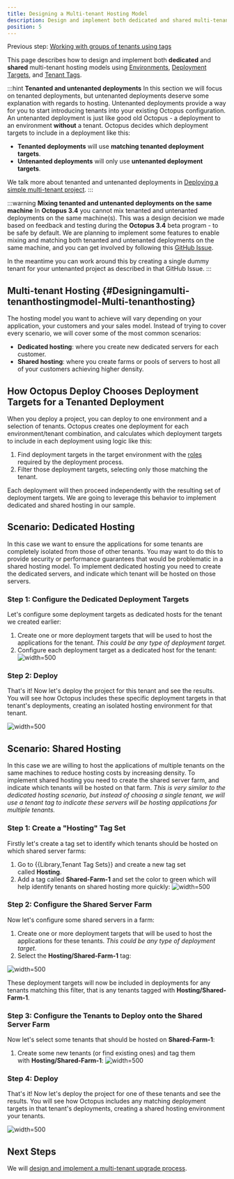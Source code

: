 ```yaml
---
title: Designing a Multi-tenant Hosting Model
description: Design and implement both dedicated and shared multi-tenant hosting models.
position: 5
---
```


Previous step: [Working with groups of tenants using tags](/docs/deployment-patterns/multi-tenant-deployments/multi-tenant-deployment-guide/working-with-groups-of-tenants-using-tags.md)

This page describes how to design and implement both **dedicated** and **shared** multi-tenant hosting models using [Environments](/docs/infrastructure/environments/index.md), [Deployment Targets](/docs/infrastructure/index.md), and [Tenant Tags](/docs/deployment-patterns/multi-tenant-deployments/tenant-tags.md).

:::hint
**Tenanted and untenanted deployments**
In this section we will focus on tenanted deployments, but untenanted deployments deserve some explanation with regards to hosting. Untenanted deployments provide a way for you to start introducing tenants into your existing Octopus configuration. An untenanted deployment is just like good old Octopus - a deployment to an environment **without** a tenant. Octopus decides which deployment targets to include in a deployment like this:

- **Tenanted deployments** will use **matching tenanted deployment targets**.
- **Untenanted deployments** will only use **untenanted deployment targets**.

We talk more about tenanted and untenanted deployments in [Deploying a simple multi-tenant project](/docs/deployment-patterns/multi-tenant-deployments/multi-tenant-deployment-guide/deploying-a-simple-multi-tenant-project.md).
:::

:::warning
**Mixing tenanted and untenanted deployments on the same machine**
In **Octopus 3.4** you cannot mix tenanted and untenanted deployments on the same machine(s). This was a design decision we made based on feedback and testing during the **Octopus 3.4** beta program - to be safe by default. We are planning to implement some features to enable mixing and matching both tenanted and untenanted deployments on the same machine, and you can get involved by following this [GitHub Issue](https://github.com/OctopusDeploy/Issues/issues/2722).

In the meantime you can work around this by creating a single dummy tenant for your untenanted project as described in that GitHub Issue.
:::

## Multi-tenant Hosting {#Designingamulti-tenanthostingmodel-Multi-tenanthosting}

The hosting model you want to achieve will vary depending on your application, your customers and your sales model. Instead of trying to cover every scenario, we will cover some of the most common scenarios:

- **Dedicated hosting**: where you create new dedicated servers for each customer.
- **Shared hosting**: where you create farms or pools of servers to host all of your customers achieving higher density.

## How Octopus Deploy Chooses Deployment Targets for a Tenanted Deployment

When you deploy a project, you can deploy to one environment and a selection of tenants. Octopus creates one deployment for each environment/tenant combination, and calculates which deployment targets to include in each deployment using logic like this:

1. Find deployment targets in the target environment with the [roles](/docs/infrastructure/target-roles/index.md) required by the deployment process.
2. Filter those deployment targets, selecting only those matching the tenant.

Each deployment will then proceed independently with the resulting set of deployment targets. We are going to leverage this behavior to implement dedicated and shared hosting in our sample.

## Scenario: Dedicated Hosting

In this case we want to ensure the applications for some tenants are completely isolated from those of other tenants. You may want to do this to provide security or performance guarantees that would be problematic in a shared hosting model. To implement dedicated hosting you need to create the dedicated servers, and indicate which tenant will be hosted on those servers.

### Step 1: Configure the Dedicated Deployment Targets

Let's configure some deployment targets as dedicated hosts for the tenant we created earlier:

1. Create one or more deployment targets that will be used to host the applications for the tenant. *This could be any type of deployment target.*
2. Configure each deployment target as a dedicated host for the tenant:
   ![](/docs/images/5669555/5865740.png "width=500")

### Step 2: Deploy

That's it! Now let's deploy the project for this tenant and see the results. You will see how Octopus includes these specific deployment targets in that tenant's deployments, creating an isolated hosting environment for that tenant.

![](/docs/images/5669555/5865741.png "width=500")

## Scenario: Shared Hosting

In this case we are willing to host the applications of multiple tenants on the same machines to reduce hosting costs by increasing density. To implement shared hosting you need to create the shared server farm, and indicate which tenants will be hosted on that farm. *This is very similar to the dedicated hosting scenario, but instead of choosing a single tenant, we will use a tenant tag to indicate these servers will be hosting applications for multiple tenants.*

### Step 1: Create a "Hosting" Tag Set

Firstly let's create a tag set to identify which tenants should be hosted on which shared server farms:

1. Go to {{Library,Tenant Tag Sets}} and create a new tag set called **Hosting**.
2. Add a tag called **Shared-Farm-1** and set the color to green which will help identify tenants on shared hosting more quickly:
   ![](/docs/images/5669555/5865742.png "width=500")

### Step 2: Configure the Shared Server Farm

Now let's configure some shared servers in a farm:

1. Create one or more deployment targets that will be used to host the applications for these tenants. *This could be any type of deployment target.*
2. Select the **Hosting/Shared-Farm-1** tag:

![](/docs/images/5669555/5865743.png "width=500")

These deployment targets will now be included in deployments for any tenants matching this filter, that is any tenants tagged with **Hosting/Shared-Farm-1**.

### Step 3: Configure the Tenants to Deploy onto the Shared Server Farm

Now let's select some tenants that should be hosted on **Shared-Farm-1**:

1. Create some new tenants (or find existing ones) and tag them with **Hosting/Shared-Farm-1**:
   ![](/docs/images/5669555/5865744.png "width=500")

### Step 4: Deploy

That's it! Now let's deploy the project for one of these tenants and see the results. You will see how Octopus includes any matching deployment targets in that tenant's deployments, creating a shared hosting environment your tenants.

![](/docs/images/5669555/5865745.png "width=500")

## Next Steps

We will [design and implement a multi-tenant upgrade process](/docs/deployment-patterns/multi-tenant-deployments/multi-tenant-deployment-guide/designing-a-multi-tenant-upgrade-process.md).
